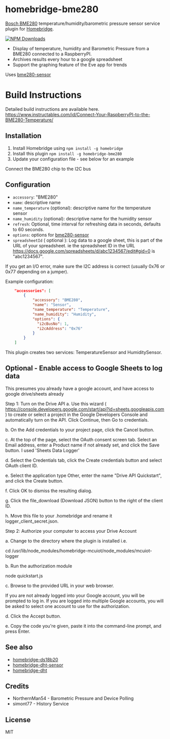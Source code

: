 # homebridge-bme280

[Bosch BME280](https://www.bosch-sensortec.com/bst/products/all_products/bme280)
temperature/humidity/barometric pressure sensor service plugin for [Homebridge](https://github.com/nfarina/homebridge).

[![NPM Downloads](https://img.shields.io/npm/dm/homebridge-bme280.svg?style=flat)](https://npmjs.org/package/homebridge-bme280)

* Display of temperature, humidity and Barometric Pressure from a BME280 connected to a RaspberryPI.
* Archives results every hour to a google spreadsheet
* Support the graphing feature of the Eve app for trends

Uses [bme280-sensor](https://www.npmjs.com/package/bme280-sensor)

# Build Instructions

Detailed build instructions are available here. https://www.instructables.com/id/Connect-Your-RaspberryPI-to-the-BME280-Temperature/

## Installation
1.	Install Homebridge using `npm install -g homebridge`
2.	Install this plugin `npm install -g homebridge-bme280`
3.	Update your configuration file - see below for an example

Connect the BME280 chip to the I2C bus

## Configuration
* `accessory`: "BME280"
* `name`: descriptive name
* `name_temperature` (optional): descriptive name for the temperature sensor
* `name_humidity` (optional): descriptive name for the humidity sensor
* `refresh`: Optional, time interval for refreshing data in seconds, defaults to 60 seconds.
* `options`: options for [bme280-sensor](https://www.npmjs.com/package/bme280-sensor)
* `spreadsheetId` ( optional ): Log data to a google sheet, this is part of the URL of your spreadsheet.  ie the spreadsheet ID in the URL https://docs.google.com/spreadsheets/d/abc1234567/edit#gid=0 is "abc1234567".

If you get an I/O error, make sure the I2C address is correct (usually 0x76 or 0x77 depending on a jumper).

Example configuration:

```json
    "accessories": [
        {
            "accessory": "BME280",
            "name": "Sensor",
            "name_temperature": "Temperature",
            "name_humidity": "Humidity",
            "options": {
              "i2cBusNo": 1,
              "i2cAddress": "0x76"
            }
        }
    ]
```

This plugin creates two services: TemperatureSensor and HumiditySensor.

## Optional - Enable access to Google Sheets to log data

This presumes you already have a google account, and have access to google drive/sheets already

Step 1: Turn on the Drive API
a. Use this wizard ( https://console.developers.google.com/start/api?id=sheets.googleapis.com )
to create or select a project in the Google Developers Console and automatically turn on the API. Click Continue, then Go to credentials.

b. On the Add credentials to your project page, click the Cancel button.

c. At the top of the page, select the OAuth consent screen tab. Select an Email address, enter a Product name if not already set, and click the Save button.  I used 'Sheets Data Logger'

d. Select the Credentials tab, click the Create credentials button and select OAuth client ID.

e. Select the application type Other, enter the name "Drive API Quickstart", and click the Create button.

f. Click OK to dismiss the resulting dialog.

g. Click the file_download (Download JSON) button to the right of the client ID.

h. Move this file to your .homebridge and rename it logger_client_secret.json.

Step 2: Authorize your computer to access your Drive Account

a. Change to the directory where the plugin is installed i.e.

cd /usr/lib/node_modules/homebridge-mcuiot/node_modules/mcuiot-logger

b. Run the authorization module

node quickstart.js

c. Browse to the provided URL in your web browser.

If you are not already logged into your Google account, you will be prompted to log in. If you are logged into multiple Google accounts, you will be asked to select one account to use for the authorization.

d. Click the Accept button.

e. Copy the code you're given, paste it into the command-line prompt, and press Enter.

## See also

* [homebridge-ds18b20](https://www.npmjs.com/package/homebridge-ds18b20)
* [homebridge-dht-sensor](https://www.npmjs.com/package/homebridge-dht-sensor)
* [homebridge-dht](https://www.npmjs.com/package/homebridge-dht)

## Credits
* NorthernMan54 - Barometric Pressure and Device Polling
* simont77 - History Service

## License

MIT
